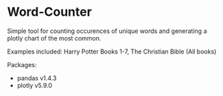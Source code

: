 # Word-Counter
Simple tool for counting occurences of unique words and generating a plotly chart of the most common.

Examples included: Harry Potter Books 1-7, The Christian Bible (All books)

Packages:
- pandas v1.4.3
- plotly v5.9.0
